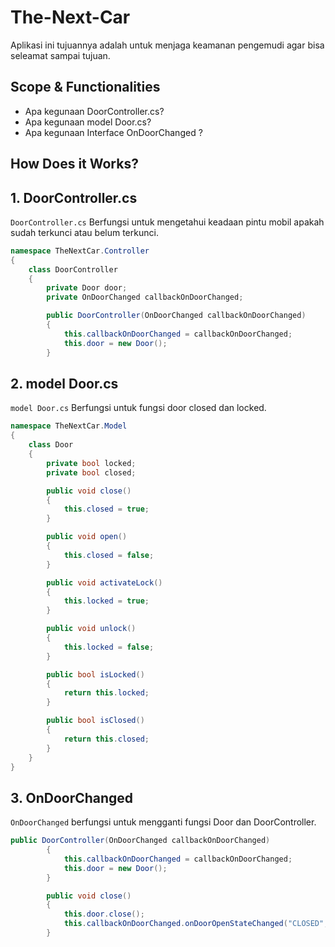 # The-Next-Car

Aplikasi ini tujuannya adalah untuk menjaga keamanan pengemudi agar bisa seleamat sampai tujuan.

## Scope & Functionalities

- Apa kegunaan DoorController.cs?
- Apa kegunaan model Door.cs?
- Apa kegunaan Interface OnDoorChanged ?

## How Does it Works?

## 1. DoorController.cs
`DoorController.cs` Berfungsi untuk mengetahui keadaan pintu mobil apakah sudah terkunci atau belum terkunci.

```csharp
namespace TheNextCar.Controller
{
    class DoorController
    {
        private Door door;
        private OnDoorChanged callbackOnDoorChanged;

        public DoorController(OnDoorChanged callbackOnDoorChanged)
        {
            this.callbackOnDoorChanged = callbackOnDoorChanged;
            this.door = new Door();
        }
```

## 2. model Door.cs
`model Door.cs` Berfungsi untuk fungsi door closed dan locked.

```csharp
namespace TheNextCar.Model
{
    class Door
    {
        private bool locked;
        private bool closed;

        public void close()
        {
            this.closed = true;
        }

        public void open()
        {
            this.closed = false;
        }

        public void activateLock()
        {
            this.locked = true;
        }

        public void unlock()
        {
            this.locked = false;
        }

        public bool isLocked()
        {
            return this.locked;
        }

        public bool isClosed()
        {
            return this.closed;
        }
    }
}
```

## 3. OnDoorChanged
`OnDoorChanged` berfungsi untuk mengganti fungsi Door dan DoorController.

```csharp
public DoorController(OnDoorChanged callbackOnDoorChanged)
        {
            this.callbackOnDoorChanged = callbackOnDoorChanged;
            this.door = new Door();
        }

        public void close()
        {
            this.door.close();
            this.callbackOnDoorChanged.onDoorOpenStateChanged("CLOSED", "door closed");
        }
```
